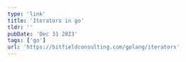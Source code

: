 ```yaml
---
type: 'link'
title: 'Iterators in go'
tldr: ''
pubDate: 'Dec 31 2023'
tags: ['go']
url: 'https://bitfieldconsulting.com/golang/iterators'
---
```

